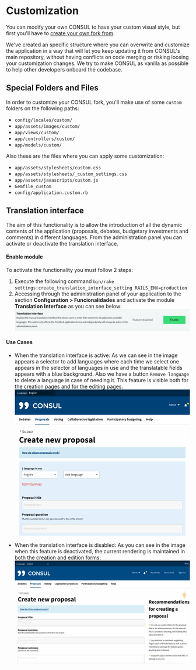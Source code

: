 # Customization

You can modify your own CONSUL to have your custom visual style, but first you'll have to [create your own fork from](forks/create.md).

We've created an specific structure where you can overwrite and customize the application in a way that will let you keep updating it from CONSUL's main repository, without having conflicts on code merging or risking loosing your customization changes. We try to make CONSUL as vanilla as possible to help other developers onboard the codebase.

## Special Folders and Files

In order to customize your CONSUL fork, you'll make use of some `custom` folders on the following paths:

* `config/locales/custom/`
* `app/assets/images/custom/`
* `app/views/custom/`
* `app/controllers/custom/`
* `app/models/custom/`

Also these are the files where you can apply some customization:

* `app/assets/stylesheets/custom.css`
* `app/assets/stylesheets/_custom_settings.css`
* `app/assets/javascripts/custom.js`
* `Gemfile_custom`
* `config/application.custom.rb`

## Translation interface

The aim of this functionality is to allow the introduction of all the dynamic contents of the application (proposals, debates, budgetary investments and comments) in different languages. From the administration panel you can activate or deactivate the translation interface.

#### Enable module
To activate the functionality you must follow 2 steps:
1. Execute the following command `bin/rake settings:create_translation_interface_setting RAILS_ENV=production`
1. Accessing through the administration panel of your application to the section **Configuration > Funcionalidades** and activate the module **Translation Interface** as you can see below:
![Active interface translations](../../img/translations/interface_translations/active-interface-translations-en.png)

#### Use Cases

* When the translation interface is active:
As we can see in the image appears a selector to add languages where each time we select one appears in the selector of languages in use and the translatable fields appears with a blue background.  Also we have a button `Remove language` to delete a language in case of needing it.
This feature is visible both for the creation pages and for the editing pages.
![Translations inteface enabled](../../img/translations/interface_translations/translations-interface-enabled-en.png)

* When the translation interface is disabled:
As you can see in the image when this feature is deactivated, the current rendering is maintained in both the creation and edition forms:
![Translations inteface enabled](../../img/translations/interface_translations/translations-interface-disabled-en.png)
